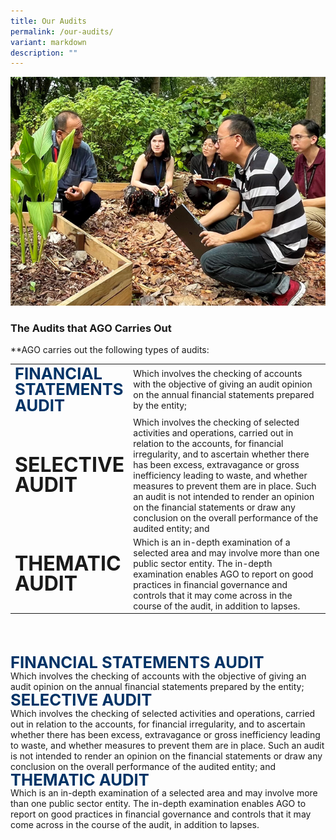 ```yaml
---
title: Our Audits
permalink: /our-audits/
variant: markdown
description: ""
---
```

![](/images/our_audit.png)

### The Audits that AGO Carries Out
**AGO carries out the following types of audits:


<table cellspacing="0" cellpadding="0" border="0" style="width: 100%;">
<tbody>
<tr>
	<td width="30%"><span style="font-size:1.6rem; font-weight:bold; line-height: 1; margin-top: 20px; color: #003366;">FINANCIAL STATEMENTS AUDIT</span></td>
<td>Which involves the checking of accounts with the objective of giving an audit opinion on the annual financial statements prepared by the entity;</td>
</tr>
	<tr>
	<td style="border: none;"><span style="font-size:2rem; font-weight:bold; line-height: 1; margin-top: 20px;">SELECTIVE AUDIT</span></td>
<td style="border: none;">Which involves the checking of selected activities and operations, carried out in relation to the accounts, for financial irregularity, and to ascertain whether there has been excess, extravagance or gross inefficiency leading to waste, and whether measures to prevent them are in place. Such an audit is not intended to render an opinion on the financial statements or draw any conclusion on the overall performance of the audited entity; and</td>
</tr>
	<tr>
	<td><span style="font-size:2rem; font-weight:bold; line-height: 1; margin-top: 20px;">THEMATIC AUDIT</span></td>
<td>Which is an in-depth examination of a selected area and may involve more than one public sector entity. The in-depth examination enables AGO to report on good practices in financial governance and controls that it may come across in the course of the audit, in addition to lapses.</td>
</tr>
</tbody>
</table>
<br>
<br>
<br>

<style>
  /* Styles for the .test-class */
  .test-class {
    font-size: 1.6rem;
    font-weight: bold;
    line-height: 1;
    margin-top: 20px;
    color: #003366;
  }

  /* Media query for screens with a maximum width of 600px */
  @media only screen and (max-width: 600px) {
    .test-class {
      font-size: 1rem;
    }
  }
</style>

<div class="row is-multiline padding--bottom--lg">
      <div class="col is-one-third image-col">
       <span class="test-class">FINANCIAL STATEMENTS AUDIT</span>
      </div>
      <div class="col padding--top padding--bottom">
          Which involves the checking of accounts with the objective of giving an audit opinion on the annual financial statements prepared by the entity;
    </div>
  </div>
	
<div class="row is-multiline padding--bottom--lg">
      <div class="col is-one-third image-col">
      <span style="font-size:1.6rem; font-weight:bold; line-height: 1; margin-top: 20px; color: #003366;">SELECTIVE AUDIT</span>
      </div>
      <div class="col padding--top padding--bottom">
Which involves the checking of selected activities and operations, carried out in relation to the accounts, for financial irregularity, and to ascertain whether there has been excess, extravagance or gross inefficiency leading to waste, and whether measures to prevent them are in place. Such an audit is not intended to render an opinion on the financial statements or draw any conclusion on the overall performance of the audited entity; and
    </div>
  </div>
	
<div class="row is-multiline padding--bottom--lg">
      <div class="col is-one-third image-col">
      <span style="font-size:1.6rem; font-weight:bold; line-height: 1; margin-top: 20px; color: #003366;">THEMATIC AUDIT</span>
      </div>
      <div class="col padding--top padding--bottomy">
          Which is an in-depth examination of a selected area and may involve more than one public sector entity. The in-depth examination enables AGO to report on good practices in financial governance and controls that it may come across in the course of the audit, in addition to lapses.
    </div>
  </div>